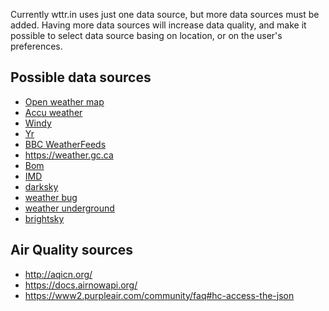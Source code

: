 
Currently wttr.in uses just one data source, but more data sources must be added.
Having more data sources will increase data quality, and make it possible
to select data source basing on location, or on the user's preferences.

## Possible data sources

* [Open weather map](https://openweathermap.org/)
* [Accu weather](https://www.accuweather.com/)
* [Windy](https://www.windy.com/?26.953,75.711,5)
* [Yr](https://www.yr.no/nb)
* [BBC WeatherFeeds](https://support.bbc.co.uk/platform/feeds/WeatherFeeds.htm)
* https://weather.gc.ca
* [Bom](http://www.bom.gov.au)
* [IMD](https://mausam.imd.gov.in/)
* [darksky](https://darksky.net/forecast/40.7127,-74.0059/us12/en)
* [weather bug](https://www.weatherbug.com/)
* [weather underground](https://www.wunderground.com/)
* [brightsky](https://brightsky.dev/)

## Air Quality sources

* http://aqicn.org/
* https://docs.airnowapi.org/
* https://www2.purpleair.com/community/faq#hc-access-the-json

